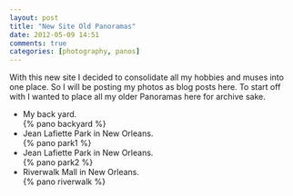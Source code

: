 ```yaml
---
layout: post
title: "New Site Old Panoramas"
date: 2012-05-09 14:51
comments: true
categories: [photography, panos]
---
```

With this new site I decided to consolidate all my hobbies and muses into one
place. So I will be posting my photos as blog posts here. To start off with I
wanted to place all my older Panoramas here for archive sake.

* My back yard.  
  {% pano backyard %}
* Jean Lafiette Park in New Orleans.  
  {% pano park1 %}
* Jean Lafiette Park in New Orleans.  
  {% pano park2 %}
* Riverwalk Mall in New Orleans.  
  {% pano riverwalk %}
